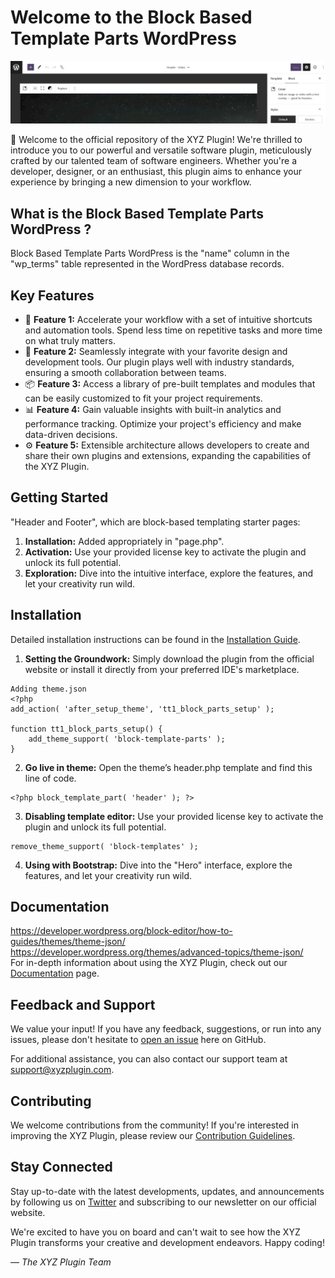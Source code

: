 # Welcome to the Block Based Template Parts WordPress

![Plugin Logo](plugin_logo.png)

👋 Welcome to the official repository of the XYZ Plugin! We're thrilled to introduce you to our powerful and versatile software plugin, meticulously crafted by our talented team of software engineers. Whether you're a developer, designer, or an enthusiast, this plugin aims to enhance your experience by bringing a new dimension to your workflow.

## What is the Block Based Template Parts WordPress ?

Block Based Template Parts WordPress is the "name" column in the "wp_terms" table represented in the WordPress database records.

## Key Features

- 🚀 **Feature 1:** Accelerate your workflow with a set of intuitive shortcuts and automation tools. Spend less time on repetitive tasks and more time on what truly matters.
- 🎨 **Feature 2:** Seamlessly integrate with your favorite design and development tools. Our plugin plays well with industry standards, ensuring a smooth collaboration between teams.
- 📦 **Feature 3:** Access a library of pre-built templates and modules that can be easily customized to fit your project requirements.
- 📊 **Feature 4:** Gain valuable insights with built-in analytics and performance tracking. Optimize your project's efficiency and make data-driven decisions.
- ⚙️ **Feature 5:** Extensible architecture allows developers to create and share their own plugins and extensions, expanding the capabilities of the XYZ Plugin.

## Getting Started

"Header and Footer", which are block-based templating starter pages:

1. **Installation:** Added appropriately in "page.php".
2. **Activation:** Use your provided license key to activate the plugin and unlock its full potential.
3. **Exploration:** Dive into the intuitive interface, explore the features, and let your creativity run wild.

## Installation

Detailed installation instructions can be found in the [Installation Guide](installation_guide.md).
1. **Setting the Groundwork:** Simply download the plugin from the official website or install it directly from your preferred IDE's marketplace.
```
Adding theme.json
<?php
add_action( 'after_setup_theme', 'tt1_block_parts_setup' );

function tt1_block_parts_setup() {
    add_theme_support( 'block-template-parts' );
}
```
2. **Go live in theme:** Open the theme’s header.php template and find this line of code.
```
<?php block_template_part( 'header' ); ?>
```
3. **Disabling template editor:** Use your provided license key to activate the plugin and unlock its full potential.
```
remove_theme_support( 'block-templates' );
```
4. **Using with Bootstrap:** Dive into the "Hero" interface, explore the features, and let your creativity run wild.

## Documentation
https://developer.wordpress.org/block-editor/how-to-guides/themes/theme-json/ <br />
https://developer.wordpress.org/themes/advanced-topics/theme-json/ <br />
For in-depth information about using the XYZ Plugin, check out our [Documentation](documentation.md) page.

## Feedback and Support

We value your input! If you have any feedback, suggestions, or run into any issues, please don't hesitate to [open an issue](../../issues) here on GitHub.

For additional assistance, you can also contact our support team at support@xyzplugin.com.

## Contributing

We welcome contributions from the community! If you're interested in improving the XYZ Plugin, please review our [Contribution Guidelines](contributing.md).

## Stay Connected

Stay up-to-date with the latest developments, updates, and announcements by following us on [Twitter](https://twitter.com/xyzplugin) and subscribing to our newsletter on our official website.

We're excited to have you on board and can't wait to see how the XYZ Plugin transforms your creative and development endeavors. Happy coding!

*— The XYZ Plugin Team*
